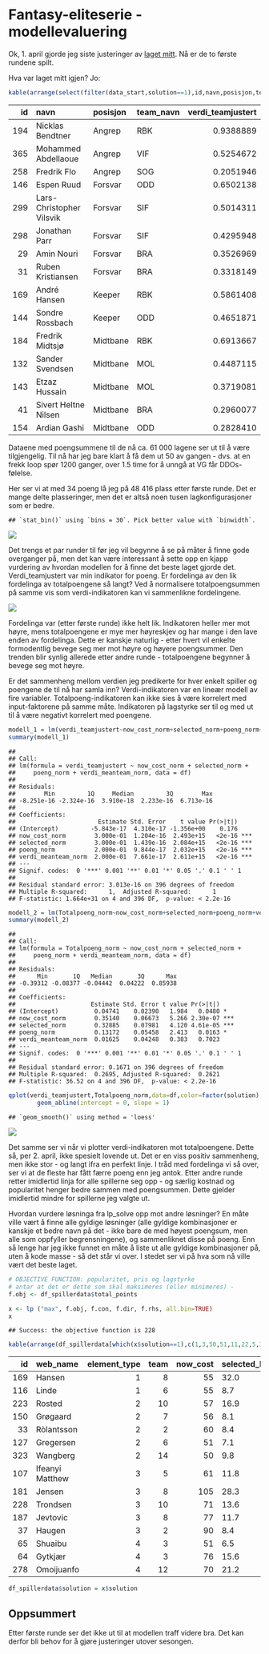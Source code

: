 Fantasy-eliteserie - modellevaluering
================

Ok, 1. april gjorde jeg siste justeringer av [laget mitt](https://github.com/gardenberg/fantasy_fotball/blob/master/lagsammensetning.md). Nå er de to første rundene spilt.

Hva var laget mitt igjen? Jo:

``` r
kable(arrange(select(filter(data_start,solution==1),id,navn,posisjon,team_navn,verdi_teamjustert),posisjon,desc(verdi_teamjustert)),caption="Første 15 spillere")
```

|   id| navn                     | posisjon | team\_navn |  verdi\_teamjustert|
|----:|:-------------------------|:---------|:-----------|-------------------:|
|  194| Nicklas Bendtner         | Angrep   | RBK        |           0.9388889|
|  365| Mohammed Abdellaoue      | Angrep   | VIF        |           0.5254672|
|  258| Fredrik Flo              | Angrep   | SOG        |           0.2051946|
|  146| Espen Ruud               | Forsvar  | ODD        |           0.6502138|
|  299| Lars-Christopher Vilsvik | Forsvar  | SIF        |           0.5014311|
|  298| Jonathan Parr            | Forsvar  | SIF        |           0.4295948|
|   29| Amin Nouri               | Forsvar  | BRA        |           0.3526969|
|   31| Ruben Kristiansen        | Forsvar  | BRA        |           0.3318149|
|  169| André Hansen             | Keeper   | RBK        |           0.5861408|
|  144| Sondre Rossbach          | Keeper   | ODD        |           0.4651871|
|  184| Fredrik Midtsjø          | Midtbane | RBK        |           0.6913667|
|  132| Sander Svendsen          | Midtbane | MOL        |           0.4487115|
|  143| Etzaz Hussain            | Midtbane | MOL        |           0.3719081|
|   41| Sivert Heltne Nilsen     | Midtbane | BRA        |           0.2960077|
|  154| Ardian Gashi             | Midtbane | ODD        |           0.2828410|

Dataene med poengsummene til de nå ca. 61 000 lagene ser ut til å være tilgjengelig. Til nå har jeg bare klart å få dem ut 50 av gangen - dvs. at en frekk loop spør 1200 ganger, over 1.5 time for å unngå at VG får DDOs-følelse.

Her ser vi at med 34 poeng lå jeg på 48 416 plass etter første runde. Det er mange delte plasseringer, men det er altså noen tusen lagkonfigurasjoner som er bedre.

    ## `stat_bin()` using `bins = 30`. Pick better value with `binwidth`.

![](modellevaluering_files/figure-markdown_github/unnamed-chunk-4-1.png)

Det trengs et par runder til før jeg vil begynne å se på måter å finne gode overganger på, men det kan være interessant å sette opp en kjapp vurdering av hvordan modellen for å finne det beste laget gjorde det. Verdi\_teamjustert var min indikator for poeng. Er fordelinga av den lik fordelinga av totalpoengene så langt? Ved å normalisere totalpoengsummen på samme vis som verdi-indikatoren kan vi sammenlikne fordelingene.

![](modellevaluering_files/figure-markdown_github/unnamed-chunk-5-1.png)

Fordelinga var (etter første runde) ikke helt lik. Indikatoren heller mer mot høyre, mens totalpoengene er mye mer høyreskjev og har mange i den lave enden av fordelinga. Dette er kanskje naturlig - etter hvert vil enkelte formodentlig bevege seg mer mot høyre og høyere poengsummer. Den trenden blir synlig allerede etter andre runde - totalpoengene begynner å bevege seg mot høyre.

Er det sammenheng mellom verdien jeg predikerte for hver enkelt spiller og poengene de til nå har samla inn? Verdi-indikatoren var en lineær modell av fire variabler. Totalpoeng-indikatoren kan ikke sies å være korrelert med input-faktorene på samme måte. Indikatoren på lagstyrke ser til og med ut til å være negativt korrelert med poengene.

``` r
modell_1 = lm(verdi_teamjustert~now_cost_norm+selected_norm+poeng_norm+verdi_meanteam_norm,data=df)
summary(modell_1)
```

    ## 
    ## Call:
    ## lm(formula = verdi_teamjustert ~ now_cost_norm + selected_norm + 
    ##     poeng_norm + verdi_meanteam_norm, data = df)
    ## 
    ## Residuals:
    ##        Min         1Q     Median         3Q        Max 
    ## -8.251e-16 -2.324e-16  3.910e-18  2.233e-16  6.713e-16 
    ## 
    ## Coefficients:
    ##                       Estimate Std. Error    t value Pr(>|t|)    
    ## (Intercept)         -5.843e-17  4.310e-17 -1.356e+00    0.176    
    ## now_cost_norm        3.000e-01  1.204e-16  2.493e+15   <2e-16 ***
    ## selected_norm        3.000e-01  1.439e-16  2.084e+15   <2e-16 ***
    ## poeng_norm           2.000e-01  9.844e-17  2.032e+15   <2e-16 ***
    ## verdi_meanteam_norm  2.000e-01  7.661e-17  2.611e+15   <2e-16 ***
    ## ---
    ## Signif. codes:  0 '***' 0.001 '**' 0.01 '*' 0.05 '.' 0.1 ' ' 1
    ## 
    ## Residual standard error: 3.013e-16 on 396 degrees of freedom
    ## Multiple R-squared:      1,  Adjusted R-squared:      1 
    ## F-statistic: 1.664e+31 on 4 and 396 DF,  p-value: < 2.2e-16

``` r
modell_2 = lm(Totalpoeng_norm~now_cost_norm+selected_norm+poeng_norm+verdi_meanteam_norm,data=df)
summary(modell_2)
```

    ## 
    ## Call:
    ## lm(formula = Totalpoeng_norm ~ now_cost_norm + selected_norm + 
    ##     poeng_norm + verdi_meanteam_norm, data = df)
    ## 
    ## Residuals:
    ##      Min       1Q   Median       3Q      Max 
    ## -0.39312 -0.08377 -0.04442  0.04222  0.85938 
    ## 
    ## Coefficients:
    ##                     Estimate Std. Error t value Pr(>|t|)    
    ## (Intercept)          0.04741    0.02390   1.984   0.0480 *  
    ## now_cost_norm        0.35140    0.06673   5.266 2.30e-07 ***
    ## selected_norm        0.32885    0.07981   4.120 4.61e-05 ***
    ## poeng_norm           0.13172    0.05458   2.413   0.0163 *  
    ## verdi_meanteam_norm  0.01625    0.04248   0.383   0.7023    
    ## ---
    ## Signif. codes:  0 '***' 0.001 '**' 0.01 '*' 0.05 '.' 0.1 ' ' 1
    ## 
    ## Residual standard error: 0.1671 on 396 degrees of freedom
    ## Multiple R-squared:  0.2695, Adjusted R-squared:  0.2621 
    ## F-statistic: 36.52 on 4 and 396 DF,  p-value: < 2.2e-16

``` r
qplot(verdi_teamjustert,Totalpoeng_norm,data=df,color=factor(solution),geom=c("point","smooth")) +
        geom_abline(intercept = 0, slope = 1)
```

    ## `geom_smooth()` using method = 'loess'

![](modellevaluering_files/figure-markdown_github/unnamed-chunk-7-1.png)

Det samme ser vi når vi plotter verdi-indikatoren mot totalpoengene. Dette så, per 2. april, ikke spesielt lovende ut. Det er en viss positiv sammenheng, men ikke stor - og langt ifra en perfekt linje. I tråd med fordelinga vi så over, ser vi at de fleste har fått færre poeng enn jeg antok. Etter andre runde retter imidlertid linja for alle spillerne seg opp - og særlig kostnad og popularitet henger bedre sammen med poengsummen. Dette gjelder imidlertid mindre for spillerne jeg valgte ut.

Hvordan vurdere løsninga fra lp\_solve opp mot andre løsninger? En måte ville vært å finne alle gyldige løsninger (alle gyldige kombinasjoner er kanskje et bedre navn på det - ikke bare de med høyest poengsum, men alle som oppfyller begrensningene), og sammenliknet disse på poeng. Enn så lenge har jeg ikke funnet en måte å liste ut alle gyldige kombinasjoner på, uten å kode masse - så det står vi over. I stedet ser vi på hva som nå ville vært det beste laget.

``` r
# OBJECTIVE FUNCTION: popularitet, pris og lagstyrke
# antar at det er dette som skal maksimeres (eller minimeres) - 
f.obj <- df_spillerdata$total_points

x <- lp ("max", f.obj, f.con, f.dir, f.rhs, all.bin=TRUE)
x
```

    ## Success: the objective function is 228

``` r
kable(arrange(df_spillerdata[which(x$solution==1),c(1,3,50,51,11,22,5,32)],element_type,desc(total_points)))
```

|   id| web\_name       |  element\_type|  team|  now\_cost| selected\_by\_percent | status |  total\_points|
|----:|:----------------|--------------:|-----:|----------:|:----------------------|:-------|--------------:|
|  169| Hansen          |              1|     8|         55| 32.0                  | a      |             12|
|  116| Linde           |              1|     6|         55| 8.7                   | a      |              8|
|  223| Rosted          |              2|    10|         57| 16.9                  | a      |             19|
|  150| Grøgaard        |              2|     7|         56| 8.1                   | a      |             16|
|   33| Ròlantsson      |              2|     2|         60| 8.4                   | a      |             15|
|  127| Gregersen       |              2|     6|         51| 7.1                   | a      |             15|
|  323| Wangberg        |              2|    14|         50| 9.8                   | a      |             13|
|  107| Ifeanyi Matthew |              3|     5|         61| 11.8                  | a      |             16|
|  181| Jensen          |              3|     8|        105| 28.3                  | a      |             16|
|  228| Trondsen        |              3|    10|         71| 13.6                  | a      |             16|
|  187| Jevtovic        |              3|     8|         77| 11.7                  | a      |             14|
|   37| Haugen          |              3|     2|         90| 8.4                   | a      |             12|
|   65| Shuaibu         |              4|     3|         51| 6.5                   | a      |             20|
|   64| Gytkjær         |              4|     3|         76| 15.6                  | a      |             18|
|  278| Omoijuanfo      |              4|    12|         70| 21.2                  | a      |             18|

``` r
df_spillerdata$solution = x$solution
```

Oppsummert
----------

Etter første runde ser det ikke ut til at modellen traff videre bra. Det kan derfor bli behov for å gjøre justeringer utover sesongen.
